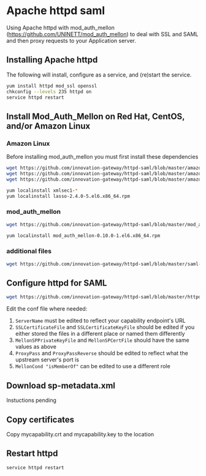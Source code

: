 # Apache httpd saml

Using Apache httpd with mod_auth_mellon (https://github.com/UNINETT/mod_auth_mellon) to deal with SSL and SAML and then proxy requests to your Application server.

## Installing Apache httpd

The following will install, configure as a service, and (re)start the service.

```bash
yum install httpd mod_ssl openssl
chkconfig --levels 235 httpd on
service httpd restart
```

## Install Mod_Auth_Mellon on Red Hat, CentOS, and/or Amazon Linux

### Amazon Linux

Before installing mod_auth_mellon you must first install these dependencies

```bash
wget https://github.com/innovation-gateway/httpd-saml/blob/master/amazon-linux/lasso-2.4.1-5.el7.x86_64.rpm
wget https://github.com/innovation-gateway/httpd-saml/blob/master/amazon-linux/xmlsec1-1.2.9-8.1.x86_64.rpm
wget https://github.com/innovation-gateway/httpd-saml/blob/master/amazon-linux/xmlsec1-openssl-1.2.9-8.1.x86_64.rpm

yum localinstall xmlsec1-*
yum localinstall lasso-2.4.0-5.el6.x86_64.rpm
```

### mod_auth_mellon

```bash
wget https://github.com/innovation-gateway/httpd-saml/blob/master/mod_auth_mellon/mod_auth_mellon-0.10.0-1.el6.x86_64.rpm

yum localinstall mod_auth_mellon-0.10.0-1.el6.x86_64.rpm
```

### additional files

```bash
wget https://github.com/innovation-gateway/httpd-saml/blob/master/saml-metadata/idp-metadata.xml
```

## Configure httpd for SAML

```bash
wget https://github.com/innovation-gateway/httpd-saml/blob/master/httpd/capability.conf
```

Edit the conf file where needed:

1. `ServerName` must be edited to reflect your capability endpoint's URL
2. `SSLCertificateFile` and `SSLCertificateKeyFile` should be edited if you either stored the files in a different place or named them differently
3. `MellonSPPrivateKeyFile` and `MellonSPCertFile` should have the same values as above
4. `ProxyPass` and `ProxyPassReverse` should be edited to reflect what the upstream server's port is
5. `MellonCond "isMemberOf"` can be edited to use a different role

## Download sp-metadata.xml 

Instuctions pending

## Copy certificates

Copy mycapability.crt and mycapability.key to the location

## Restart httpd

`service httpd restart`
